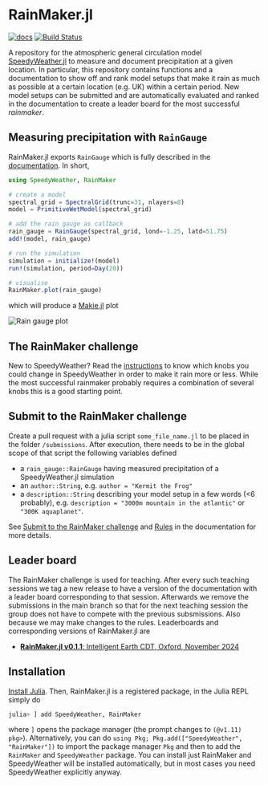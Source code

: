 # RainMaker.jl

[![docs](https://img.shields.io/badge/documentation-main-blue.svg)](https://speedyweather.github.io/RainMaker.jl/dev/)
[![Build Status](https://github.com/SpeedyWeather/RainMaker.jl/actions/workflows/CI.yml/badge.svg?branch=main)](https://github.com/SpeedyWeather/RainMaker.jl/actions/workflows/CI.yml?query=branch%3Amain)

A repository for the atmospheric general circulation model
[SpeedyWeather.jl](https://github.com/SpeedyWeather/SpeedyWeather.jl)
to measure and document precipitation at a given location.
In particular, this repository contains functions and a documentation
to show off and rank model setups that make it rain as much
as possible at a certain location (e.g. UK) within a certain period.
New model setups can be submitted and are automatically evaluated
and ranked in the documentation to create a leader board
for the most successful *rainmaker*.

## Measuring precipitation with `RainGauge`

RainMaker.jl exports `RainGauge` which is fully described
in the [documentation](https://speedyweather.github.io/RainMaker.jl/dev/rain_gauge/).
In short,

```julia
using SpeedyWeather, RainMaker

# create a model
spectral_grid = SpectralGrid(trunc=31, nlayers=8)
model = PrimitiveWetModel(spectral_grid)

# add the rain gauge as callback
rain_gauge = RainGauge(spectral_grid, lond=-1.25, latd=51.75)
add!(model, rain_gauge)

# run the simulation
simulation = initialize!(model)
run!(simulation, period=Day(20))

# visualise 
RainMaker.plot(rain_gauge)
```

which will produce a [Makie.jl](https://github.com/MakieOrg/Makie.jl) plot

![Rain gauge plot](https://speedyweather.github.io/RainMaker.jl/dev/rain_gauge.png)

## The RainMaker challenge

New to SpeedyWeather? Read the [instructions](https://speedyweather.github.io/RainMaker.jl/dev/instructions/)
to know which knobs you could change in SpeedyWeather in order to make it rain more or less.
While the most successful rainmaker probably requires a combination of several knobs this
is a good starting point.

## Submit to the RainMaker challenge

Create a pull request with a julia script `some_file_name.jl` to be placed
in the folder `/submissions`. After execution, there needs
to be in the global scope of that script the following variables defined

- a `rain_gauge::RainGauge` having measured precipitation of a SpeedyWeather.jl simulation
- an `author::String`, e.g. `author = "Kermit the Frog"`
- a `description::String` describing your model setup in a few words (<6 probably), e.g. `description = "3000m mountain in the atlantic"` or `"300K aquaplanet"`.

See 
[Submit to the RainMaker challenge](https://speedyweather.github.io/RainMaker.jl/dev/submit/#Submit-to-the-RainMaker-challenge)
and [Rules](https://speedyweather.github.io/RainMaker.jl/dev/submit/#Rules)
in the documentation for more details.

## Leader board

The RainMaker challenge is used for teaching. After every such teaching sessions we tag a new release to have a version of the documentation
with a leader board corresponding to that session. Afterwards we remove the submissions in the main branch so that for the next
teaching session the group does not have to compete with the previous subsmissions. Also because we may make changes to the rules.
Leaderboards and corresponding versions of RainMaker.jl are

- [__RainMaker.jl v0.1.1__: Intelligent Earth CDT, Oxford, November 2024](https://speedyweather.github.io/RainMaker.jl/v0.1.1/leaderboard/)

## Installation

[Install Julia](https://julialang.org/downloads/#install_julia). Then, RainMaker.jl is a registered package, in the Julia REPL simply do
```julia
julia> ] add SpeedyWeather, RainMaker
```
where `]` opens the package manager (the prompt changes to `(@v1.11) pkg>`). Alternatively, you can do `using Pkg; Pkg.add(["SpeedyWeather", "RainMaker"])`
to import the package manager `Pkg` and then to add the `RainMaker` and `SpeedyWeather` package. You can install
just RainMaker and SpeedyWeather will be installed automatically, but in most cases you need SpeedyWeather explicitly
anyway.
